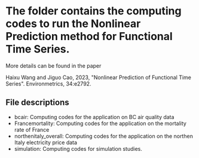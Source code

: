 # The folder contains the computing codes to run the Nonlinear Prediction method for Functional Time Series. 

More details can be found in the paper

Haixu Wang and Jiguo Cao, 2023, "Nonlinear Prediction of Functional Time Series". Environmetrics, 34:e2792. 

## File descriptions

- bcair: Computing codes for the application on BC air quality data
- Francemortality: Computing codes for the application on the mortality rate of France
- northenitaly_overall: Computing codes for the application on the northen Italy electricity price data
- simulation: Computing codes for simulation studies. 